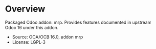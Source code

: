 # Overview

Packaged Odoo addon: mrp. Provides features documented in upstream Odoo 16 under this addon.

- Source: OCA/OCB 16.0, addon mrp
- License: LGPL-3
